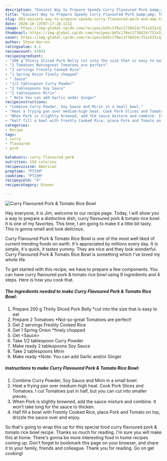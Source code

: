 ```yaml
---
description: "Easiest Way to Prepare Speedy Curry Flavoured Pork &amp;amp; Tomato Rice Bowl"
title: "Easiest Way to Prepare Speedy Curry Flavoured Pork &amp;amp; Tomato Rice Bowl"
slug: 891-easiest-way-to-prepare-speedy-curry-flavoured-pork-and-amp-tomato-rice-bowl
date: 2020-10-13T07:17:28.111Z
image: https://img-global.cpcdn.com/recipes/bd3c176ec1738424/751x532cq70/curry-flavoured-pork-tomato-rice-bowl-recipe-main-photo.jpg
thumbnail: https://img-global.cpcdn.com/recipes/bd3c176ec1738424/751x532cq70/curry-flavoured-pork-tomato-rice-bowl-recipe-main-photo.jpg
cover: https://img-global.cpcdn.com/recipes/bd3c176ec1738424/751x532cq70/curry-flavoured-pork-tomato-rice-bowl-recipe-main-photo.jpg
author: Steve Warren
ratingvalue: 4.1
reviewcount: 43933
recipeingredient:
- "200 g Thinly Sliced Pork Belly cut into the size that is easy to eat"
- "2 Tomatoes Notsogreat Tomatoes are perfect"
- "2 servings Freshly Cooked Rice"
- "1 Spring Onion finely chopped"
- " Sauce"
- "1/2 tablespoon Curry Powder"
- "2 tablespoons Soy Sauce"
- "2 tablespoons Mirin"
- " Note You can add Garlic andor Ginger"
recipeinstructions:
- "Combine Curry Powder, Soy Sauce and Mirin in a small bowl."
- "Heat a frying pan over medium-high heat. Cook Pork Slices and Tomatoes. I cut Tomatoes just in half, but you can cut into smaller pieces."
- "When Pork is slightly browned, add the sauce mixture and combine. It won’t take long for the sauce to thicken."
- "Half fill a bowl with Freshly Cooked Rice, place Pork and Tomato on top, drizzle the sauce over and enjoy."
categories:
- Recipe
tags:
- curry
- flavoured
- pork

katakunci: curry flavoured pork 
nutrition: 154 calories
recipecuisine: American
preptime: "PT25M"
cooktime: "PT33M"
recipeyield: "4"
recipecategory: Dinner

---
```



![Curry Flavoured Pork &amp; Tomato Rice Bowl](https://img-global.cpcdn.com/recipes/bd3c176ec1738424/751x532cq70/curry-flavoured-pork-tomato-rice-bowl-recipe-main-photo.jpg)

Hey everyone, it is Jim, welcome to our recipe page. Today, I will show you a way to prepare a distinctive dish, curry flavoured pork &amp; tomato rice bowl. It is one of my favorites. This time, I am going to make it a little bit tasty. This is gonna smell and look delicious.

Curry Flavoured Pork &amp; Tomato Rice Bowl is one of the most well liked of current trending foods on earth. It's appreciated by millions every day. It is simple, it's quick, it tastes yummy. They are nice and they look wonderful. Curry Flavoured Pork &amp; Tomato Rice Bowl is something which I've loved my whole life.




To get started with this recipe, we have to prepare a few components. You can have curry flavoured pork &amp; tomato rice bowl using 9 ingredients and 4 steps. Here is how you cook that.

<!--inarticleads1-->

##### The ingredients needed to make Curry Flavoured Pork &amp; Tomato Rice Bowl:

1. Prepare 200 g Thinly Sliced Pork Belly *cut into the size that is easy to eat
1. Prepare 2 Tomatoes *Not-so-great Tomatoes are perfect!
1. Get 2 servings Freshly Cooked Rice
1. Get 1 Spring Onion *finely chopped
1. Get  &lt;Sauce&gt;
1. Take 1/2 tablespoon Curry Powder
1. Make ready 2 tablespoons Soy Sauce
1. Take 2 tablespoons Mirin
1. Make ready  *Note: You can add Garlic and/or Ginger




<!--inarticleads2-->

##### Instructions to make Curry Flavoured Pork &amp; Tomato Rice Bowl:

1. Combine Curry Powder, Soy Sauce and Mirin in a small bowl.
1. Heat a frying pan over medium-high heat. Cook Pork Slices and Tomatoes. I cut Tomatoes just in half, but you can cut into smaller pieces.
1. When Pork is slightly browned, add the sauce mixture and combine. It won’t take long for the sauce to thicken.
1. Half fill a bowl with Freshly Cooked Rice, place Pork and Tomato on top, drizzle the sauce over and enjoy.




So that's going to wrap this up for this special food curry flavoured pork &amp; tomato rice bowl recipe. Thanks so much for reading. I'm sure you will make this at home. There's gonna be more interesting food in home recipes coming up. Don't forget to bookmark this page on your browser, and share it to your family, friends and colleague. Thank you for reading. Go on get cooking!
